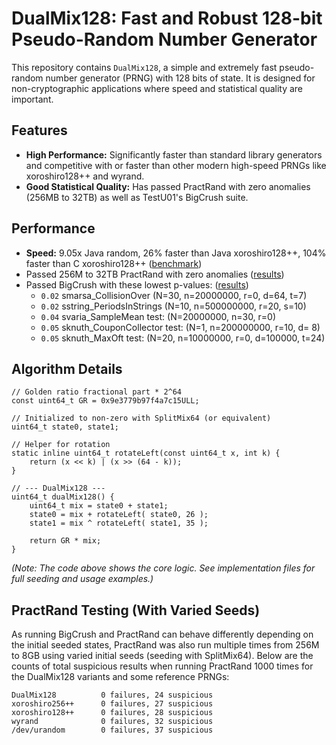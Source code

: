 # DualMix128: Fast and Robust 128-bit Pseudo-Random Number Generator

This repository contains `DualMix128`, a simple and extremely fast pseudo-random number generator (PRNG) with 128 bits of state. It is designed for non-cryptographic applications where speed and statistical quality are important.

## Features

* **High Performance:** Significantly faster than standard library generators and competitive with or faster than other modern high-speed PRNGs like xoroshiro128++ and wyrand.
* **Good Statistical Quality:** Has passed PractRand with zero anomalies (256MB to 32TB) as well as TestU01's BigCrush suite.

## Performance

* **Speed:** 9.05x Java random, 26% faster than Java xoroshiro128++, 104% faster than C xoroshiro128++ ([benchmark](benchmark.out))
* Passed 256M to 32TB PractRand with zero anomalies ([results](test_practrand.out))
* Passed BigCrush with these lowest p-values: ([results](test_bigcrush.out))
    * `0.02` smarsa_CollisionOver (N=30, n=20000000, r=0, d=64, t=7)
    * `0.02` sstring_PeriodsInStrings (N=10, n=500000000, r=20, s=10)
    * `0.04` svaria_SampleMean test: (N=20000000, n=30, r=0)
    * `0.05` sknuth_CouponCollector test: (N=1, n=200000000, r=10, d= 8)
    * `0.05` sknuth_MaxOft test: (N=20, n=10000000, r=0, d=100000, t=24)

## Algorithm Details

```
// Golden ratio fractional part * 2^64
const uint64_t GR = 0x9e3779b97f4a7c15ULL;

// Initialized to non-zero with SplitMix64 (or equivalent)
uint64_t state0, state1; 

// Helper for rotation
static inline uint64_t rotateLeft(const uint64_t x, int k) {
	return (x << k) | (x >> (64 - k));
}

// --- DualMix128 ---
uint64_t dualMix128() {
    uint64_t mix = state0 + state1;
    state0 = mix + rotateLeft( state0, 26 );
    state1 = mix ^ rotateLeft( state1, 35 );

    return GR * mix;
}
```

*(Note: The code above shows the core logic. See implementation files for full seeding and usage examples.)*


## PractRand Testing (With Varied Seeds)

As running BigCrush and PractRand can behave differently depending on the initial seeded states, PractRand was also run multiple times from 256M to 8GB using varied initial seeds (seeding with SplitMix64). Below are the counts of total suspicious results when running PractRand 1000 times for the DualMix128 variants and some reference PRNGs:

```
DualMix128          0 failures, 24 suspicious
xoroshiro256++      0 failures, 27 suspicious
xoroshiro128++      0 failures, 28 suspicious
wyrand              0 failures, 32 suspicious
/dev/urandom        0 failures, 37 suspicious
```
